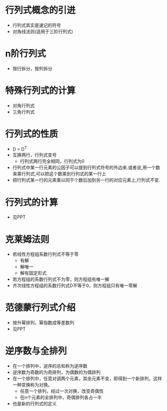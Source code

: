 
# 行列式概念的引进
* 行列式其实是速记的符号
* 对角线法则(适用于三阶行列式)
# n阶行列式
* 按行拆分，按列拆分
# 特殊行列式的计算
* 对角行列式
* 三角行列式
# 行列式的性质
* D = D<sup>T</sup>
* 互换两行，行列式变号
	* 行列式两行完全相同，行列式为0
* 行列式中某一行元素的公因子可以提到行列式符号的外边来.或者说,用一个数来乘行列式,可以把这个数乘到行列式的某一行上
* 把行列式某一行的元素乘以同于个数后加到另一行的对应元素上,行列式不变.
# 行列式的计算
* 见PPT
# 克莱姆法则
* 若线性方程组系数行列式不等于零
	* 有解
	* 解唯一
	* 解有固定形式
* 若方程组的系数行列式不为零，则方程组有唯一解
* 齐次线性方程组的系数行列式D不等于0，则方程组只有唯一零解
# 范德蒙行列式介绍
* 按升幂排列，幂指数成等差数列
* 见PPT

# 逆序数与全排列
* 在一个排列中，逆序的总和称为逆序数
* 逆序数为奇数的为奇排列，为偶数的为偶排列
* 在一个排列中，任意对调两个元素，其余元素不变，即得到一个新排列，这样一种变换称为对换。
	* 任意一个排列，经过一次对换，改变奇偶性
	* 在n个元素的全排列中，奇偶排列各占一半
* 也是新的行列式的定义